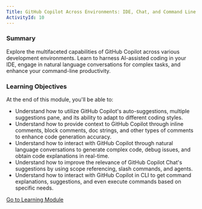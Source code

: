 ```yaml
---
Title: GitHub Copilot Across Environments: IDE, Chat, and Command Line Techniques
ActivityId: 10
---
```


### Summary

Explore the multifaceted capabilities of GitHub Copilot across various development environments. Learn to harness AI-assisted coding in your IDE, engage in natural language conversations for complex tasks, and enhance your command-line productivity.

### Learning Objectives

At the end of this module, you'll be able to:

- Understand how to utilize GitHub Copilot's auto-suggestions, multiple suggestions pane, and its ability to adapt to different coding styles.
- Understand how to provide context to GitHub Copilot through inline comments, block comments, doc strings, and other types of comments to enhance code generation accuracy.
- Understand how to interact with GitHub Copilot through natural language conversations to generate complex code, debug issues, and obtain code explanations in real-time.
- Understand how to improve the relevance of GitHub Copilot Chat's suggestions by using scope referencing, slash commands, and agents.
- Understand how to interact with GitHub Copilot in CLI to get command explanations, suggestions, and even execute commands based on specific needs.

[Go to Learning Module](https://learn.microsoft.com/en-us/training/modules/github-copilot-across-environments/)
